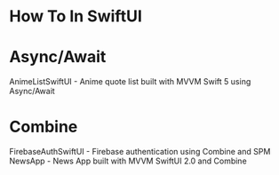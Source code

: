 # How To In SwiftUI

# Async/Await
AnimeListSwiftUI - Anime quote list built with MVVM Swift 5 using Async/Await

# Combine
FirebaseAuthSwiftUI - Firebase authentication using Combine and SPM<br />
NewsApp - News App built with MVVM SwiftUI 2.0 and Combine<br />
